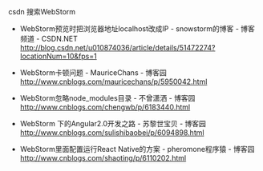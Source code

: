 csdn 搜索WebStorm

* WebStorm预览时把浏览器地址localhost改成IP - snowstorm的博客 - 博客频道 - CSDN.NET  
http://blog.csdn.net/u010874036/article/details/51472274?locationNum=10&fps=1

* WebStorm卡顿问题 - MauriceChans - 博客园  http://www.cnblogs.com/mauricechans/p/5950042.html

* WebStorm忽略node_modules目录 - 不曾潇洒 - 博客园  http://www.cnblogs.com/chengwb/p/6183440.html

* WebStorm 下的Angular2.0开发之路 - 苏黎世宝贝 - 博客园  http://www.cnblogs.com/sulishibaobei/p/6094898.html
* WebStorm里面配置运行React Native的方案 - pheromone程序猿 - 博客园  http://www.cnblogs.com/shaoting/p/6110202.html
